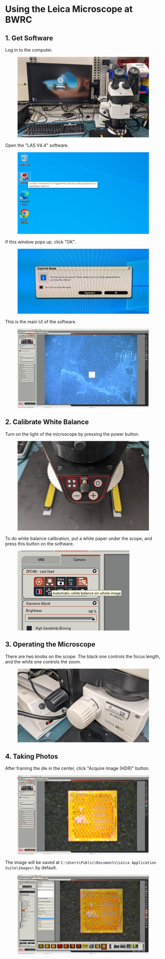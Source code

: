 # Using the Leica Microscope at BWRC

## 1. Get Software

Log in to the computer.

<figure><img src="../.gitbook/assets/image (6) (1).png" alt=""><figcaption></figcaption></figure>

Open the "LAS V4.4" software.

<figure><img src="../.gitbook/assets/image (3) (1) (7).png" alt=""><figcaption></figcaption></figure>

If this window pops up, click "OK".

<figure><img src="../.gitbook/assets/image (12) (1).png" alt=""><figcaption></figcaption></figure>

This is the main UI of the software.

<figure><img src="../.gitbook/assets/image (1) (2) (3).png" alt=""><figcaption></figcaption></figure>

## 2. Calibrate White Balance

Turn on the light of the microscope by pressing the power button.

<figure><img src="../.gitbook/assets/image (5) (3).png" alt=""><figcaption></figcaption></figure>

To do white balance calibration, put a white paper under the scope, and press this button on the software.

<figure><img src="../.gitbook/assets/image (2) (2) (5) (1).png" alt=""><figcaption></figcaption></figure>

## 3. Operating the Microscope

There are two knobs on the scope. The black one controls the focus length, and the white one controls the zoom.

<figure><img src="../.gitbook/assets/image (15) (3).png" alt=""><figcaption></figcaption></figure>

## 4. Taking Photos

After framing the die in the center, click "Acquire Image (HDR)" button.

<figure><img src="../.gitbook/assets/image (3) (4).png" alt=""><figcaption></figcaption></figure>

The image will be saved at `C:\Users\Public\Documents\Leica Application Suite\Images\` by default.

<figure><img src="../.gitbook/assets/image (4) (1) (1) (2).png" alt=""><figcaption></figcaption></figure>
